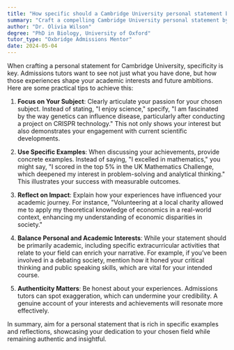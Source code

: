 ```yaml
---
title: "How specific should a Cambridge University personal statement be?"
summary: "Craft a compelling Cambridge University personal statement by being specific about your subject passion, using examples, reflecting on experiences, and staying authentic."
author: "Dr. Olivia Wilson"
degree: "PhD in Biology, University of Oxford"
tutor_type: "Oxbridge Admissions Mentor"
date: 2024-05-04
---
```


When crafting a personal statement for Cambridge University, specificity is key. Admissions tutors want to see not just what you have done, but how those experiences shape your academic interests and future ambitions. Here are some practical tips to achieve this:

1. **Focus on Your Subject**: Clearly articulate your passion for your chosen subject. Instead of stating, "I enjoy science," specify, "I am fascinated by the way genetics can influence disease, particularly after conducting a project on CRISPR technology." This not only shows your interest but also demonstrates your engagement with current scientific developments.

2. **Use Specific Examples**: When discussing your achievements, provide concrete examples. Instead of saying, "I excelled in mathematics," you might say, "I scored in the top 5% in the UK Mathematics Challenge, which deepened my interest in problem-solving and analytical thinking." This illustrates your success with measurable outcomes.

3. **Reflect on Impact**: Explain how your experiences have influenced your academic journey. For instance, "Volunteering at a local charity allowed me to apply my theoretical knowledge of economics in a real-world context, enhancing my understanding of economic disparities in society."

4. **Balance Personal and Academic Interests**: While your statement should be primarily academic, including specific extracurricular activities that relate to your field can enrich your narrative. For example, if you’ve been involved in a debating society, mention how it honed your critical thinking and public speaking skills, which are vital for your intended course.

5. **Authenticity Matters**: Be honest about your experiences. Admissions tutors can spot exaggeration, which can undermine your credibility. A genuine account of your interests and achievements will resonate more effectively.

In summary, aim for a personal statement that is rich in specific examples and reflections, showcasing your dedication to your chosen field while remaining authentic and insightful.
    